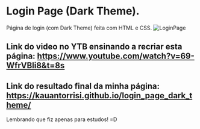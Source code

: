 # Login Page (Dark Theme).
Página de login (com Dark Theme) feita com HTML e CSS.
![LoginPage](https://user-images.githubusercontent.com/97469200/188955724-31926533-b6ec-40c3-9664-874a8e9073bf.jpeg)

## Link do video no YTB ensinando a recriar esta página: https://www.youtube.com/watch?v=69-WfrVBli8&t=8s
## Link do resultado final da minha página: https://kauantorrisi.github.io/login_page_dark_theme/

Lembrando que fiz apenas para estudos! =D

